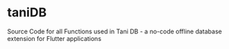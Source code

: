 # taniDB
Source Code for all Functions used in Tani DB - a no-code offline database extension for Flutter applications
